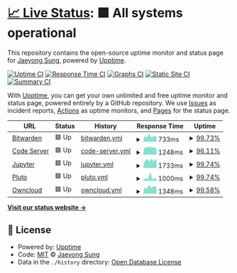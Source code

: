# [📈 Live Status](https://status.buttercrab.net): <!--live status--> **🟩 All systems operational**

This repository contains the open-source uptime monitor and status page for [Jaeyong Sung](https://status.buttercrab.net), powered by [Upptime](https://github.com/upptime/upptime).

[![Uptime CI](https://github.com/buttercrab/status.buttercrab.net/workflows/Uptime%20CI/badge.svg)](https://github.com/upptime/upptime/actions?query=workflow%3A%22Uptime+CI%22)
[![Response Time CI](https://github.com/buttercrab/status.buttercrab.net/workflows/Response%20Time%20CI/badge.svg)](https://github.com/upptime/upptime/actions?query=workflow%3A%22Response+Time+CI%22)
[![Graphs CI](https://github.com/buttercrab/status.buttercrab.net/workflows/Graphs%20CI/badge.svg)](https://github.com/upptime/upptime/actions?query=workflow%3A%22Graphs+CI%22)
[![Static Site CI](https://github.com/buttercrab/status.buttercrab.net/workflows/Static%20Site%20CI/badge.svg)](https://github.com/upptime/upptime/actions?query=workflow%3A%22Static+Site+CI%22)
[![Summary CI](https://github.com/buttercrab/status.buttercrab.net/workflows/Summary%20CI/badge.svg)](https://github.com/upptime/upptime/actions?query=workflow%3A%22Summary+CI%22)

With [Upptime](https://upptime.js.org), you can get your own unlimited and free uptime monitor and status page, powered entirely by a GitHub repository. We use [Issues](https://github.com/buttercrab/status.buttercrab.net/issues) as incident reports, [Actions](https://github.com/buttercrab/status.buttercrab.net/actions) as uptime monitors, and [Pages](https://status.buttercrab.net) for the status page.

<!--start: status pages-->
<!-- This summary is generated by Upptime (https://github.com/upptime/upptime) -->
<!-- Do not edit this manually, your changes will be overwritten -->
<!-- prettier-ignore -->
| URL | Status | History | Response Time | Uptime |
| --- | ------ | ------- | ------------- | ------ |
| <img alt="" src="https://favicons.githubusercontent.com/bitwarden.buttercrab.net" height="13"> [Bitwarden](https://bitwarden.buttercrab.net) | 🟩 Up | [bitwarden.yml](https://github.com/buttercrab/status.buttercrab.net/commits/HEAD/history/bitwarden.yml) | <details><summary><img alt="Response time graph" src="./graphs/bitwarden/response-time-week.png" height="20"> 733ms</summary><br><a href="https://status.buttercrab.net/history/bitwarden"><img alt="Response time 706" src="https://img.shields.io/endpoint?url=https%3A%2F%2Fraw.githubusercontent.com%2Fbuttercrab%2Fstatus.buttercrab.net%2FHEAD%2Fapi%2Fbitwarden%2Fresponse-time.json"></a><br><a href="https://status.buttercrab.net/history/bitwarden"><img alt="24-hour response time 731" src="https://img.shields.io/endpoint?url=https%3A%2F%2Fraw.githubusercontent.com%2Fbuttercrab%2Fstatus.buttercrab.net%2FHEAD%2Fapi%2Fbitwarden%2Fresponse-time-day.json"></a><br><a href="https://status.buttercrab.net/history/bitwarden"><img alt="7-day response time 733" src="https://img.shields.io/endpoint?url=https%3A%2F%2Fraw.githubusercontent.com%2Fbuttercrab%2Fstatus.buttercrab.net%2FHEAD%2Fapi%2Fbitwarden%2Fresponse-time-week.json"></a><br><a href="https://status.buttercrab.net/history/bitwarden"><img alt="30-day response time 718" src="https://img.shields.io/endpoint?url=https%3A%2F%2Fraw.githubusercontent.com%2Fbuttercrab%2Fstatus.buttercrab.net%2FHEAD%2Fapi%2Fbitwarden%2Fresponse-time-month.json"></a><br><a href="https://status.buttercrab.net/history/bitwarden"><img alt="1-year response time 706" src="https://img.shields.io/endpoint?url=https%3A%2F%2Fraw.githubusercontent.com%2Fbuttercrab%2Fstatus.buttercrab.net%2FHEAD%2Fapi%2Fbitwarden%2Fresponse-time-year.json"></a></details> | <details><summary><a href="https://status.buttercrab.net/history/bitwarden">99.73%</a></summary><a href="https://status.buttercrab.net/history/bitwarden"><img alt="All-time uptime 99.94%" src="https://img.shields.io/endpoint?url=https%3A%2F%2Fraw.githubusercontent.com%2Fbuttercrab%2Fstatus.buttercrab.net%2FHEAD%2Fapi%2Fbitwarden%2Fuptime.json"></a><br><a href="https://status.buttercrab.net/history/bitwarden"><img alt="24-hour uptime 100.00%" src="https://img.shields.io/endpoint?url=https%3A%2F%2Fraw.githubusercontent.com%2Fbuttercrab%2Fstatus.buttercrab.net%2FHEAD%2Fapi%2Fbitwarden%2Fuptime-day.json"></a><br><a href="https://status.buttercrab.net/history/bitwarden"><img alt="7-day uptime 99.73%" src="https://img.shields.io/endpoint?url=https%3A%2F%2Fraw.githubusercontent.com%2Fbuttercrab%2Fstatus.buttercrab.net%2FHEAD%2Fapi%2Fbitwarden%2Fuptime-week.json"></a><br><a href="https://status.buttercrab.net/history/bitwarden"><img alt="30-day uptime 99.94%" src="https://img.shields.io/endpoint?url=https%3A%2F%2Fraw.githubusercontent.com%2Fbuttercrab%2Fstatus.buttercrab.net%2FHEAD%2Fapi%2Fbitwarden%2Fuptime-month.json"></a><br><a href="https://status.buttercrab.net/history/bitwarden"><img alt="1-year uptime 99.94%" src="https://img.shields.io/endpoint?url=https%3A%2F%2Fraw.githubusercontent.com%2Fbuttercrab%2Fstatus.buttercrab.net%2FHEAD%2Fapi%2Fbitwarden%2Fuptime-year.json"></a></details>
| <img alt="" src="https://favicons.githubusercontent.com/code-server.buttercrab.net" height="13"> [Code Server](https://code-server.buttercrab.net) | 🟩 Up | [code-server.yml](https://github.com/buttercrab/status.buttercrab.net/commits/HEAD/history/code-server.yml) | <details><summary><img alt="Response time graph" src="./graphs/code-server/response-time-week.png" height="20"> 1248ms</summary><br><a href="https://status.buttercrab.net/history/code-server"><img alt="Response time 1245" src="https://img.shields.io/endpoint?url=https%3A%2F%2Fraw.githubusercontent.com%2Fbuttercrab%2Fstatus.buttercrab.net%2FHEAD%2Fapi%2Fcode-server%2Fresponse-time.json"></a><br><a href="https://status.buttercrab.net/history/code-server"><img alt="24-hour response time 908" src="https://img.shields.io/endpoint?url=https%3A%2F%2Fraw.githubusercontent.com%2Fbuttercrab%2Fstatus.buttercrab.net%2FHEAD%2Fapi%2Fcode-server%2Fresponse-time-day.json"></a><br><a href="https://status.buttercrab.net/history/code-server"><img alt="7-day response time 1248" src="https://img.shields.io/endpoint?url=https%3A%2F%2Fraw.githubusercontent.com%2Fbuttercrab%2Fstatus.buttercrab.net%2FHEAD%2Fapi%2Fcode-server%2Fresponse-time-week.json"></a><br><a href="https://status.buttercrab.net/history/code-server"><img alt="30-day response time 1254" src="https://img.shields.io/endpoint?url=https%3A%2F%2Fraw.githubusercontent.com%2Fbuttercrab%2Fstatus.buttercrab.net%2FHEAD%2Fapi%2Fcode-server%2Fresponse-time-month.json"></a><br><a href="https://status.buttercrab.net/history/code-server"><img alt="1-year response time 1245" src="https://img.shields.io/endpoint?url=https%3A%2F%2Fraw.githubusercontent.com%2Fbuttercrab%2Fstatus.buttercrab.net%2FHEAD%2Fapi%2Fcode-server%2Fresponse-time-year.json"></a></details> | <details><summary><a href="https://status.buttercrab.net/history/code-server">96.11%</a></summary><a href="https://status.buttercrab.net/history/code-server"><img alt="All-time uptime 99.19%" src="https://img.shields.io/endpoint?url=https%3A%2F%2Fraw.githubusercontent.com%2Fbuttercrab%2Fstatus.buttercrab.net%2FHEAD%2Fapi%2Fcode-server%2Fuptime.json"></a><br><a href="https://status.buttercrab.net/history/code-server"><img alt="24-hour uptime 100.00%" src="https://img.shields.io/endpoint?url=https%3A%2F%2Fraw.githubusercontent.com%2Fbuttercrab%2Fstatus.buttercrab.net%2FHEAD%2Fapi%2Fcode-server%2Fuptime-day.json"></a><br><a href="https://status.buttercrab.net/history/code-server"><img alt="7-day uptime 96.11%" src="https://img.shields.io/endpoint?url=https%3A%2F%2Fraw.githubusercontent.com%2Fbuttercrab%2Fstatus.buttercrab.net%2FHEAD%2Fapi%2Fcode-server%2Fuptime-week.json"></a><br><a href="https://status.buttercrab.net/history/code-server"><img alt="30-day uptime 99.11%" src="https://img.shields.io/endpoint?url=https%3A%2F%2Fraw.githubusercontent.com%2Fbuttercrab%2Fstatus.buttercrab.net%2FHEAD%2Fapi%2Fcode-server%2Fuptime-month.json"></a><br><a href="https://status.buttercrab.net/history/code-server"><img alt="1-year uptime 99.19%" src="https://img.shields.io/endpoint?url=https%3A%2F%2Fraw.githubusercontent.com%2Fbuttercrab%2Fstatus.buttercrab.net%2FHEAD%2Fapi%2Fcode-server%2Fuptime-year.json"></a></details>
| <img alt="" src="https://favicons.githubusercontent.com/jupyter.buttercrab.net" height="13"> [Jupyter](https://jupyter.buttercrab.net) | 🟩 Up | [jupyter.yml](https://github.com/buttercrab/status.buttercrab.net/commits/HEAD/history/jupyter.yml) | <details><summary><img alt="Response time graph" src="./graphs/jupyter/response-time-week.png" height="20"> 1733ms</summary><br><a href="https://status.buttercrab.net/history/jupyter"><img alt="Response time 1729" src="https://img.shields.io/endpoint?url=https%3A%2F%2Fraw.githubusercontent.com%2Fbuttercrab%2Fstatus.buttercrab.net%2FHEAD%2Fapi%2Fjupyter%2Fresponse-time.json"></a><br><a href="https://status.buttercrab.net/history/jupyter"><img alt="24-hour response time 1897" src="https://img.shields.io/endpoint?url=https%3A%2F%2Fraw.githubusercontent.com%2Fbuttercrab%2Fstatus.buttercrab.net%2FHEAD%2Fapi%2Fjupyter%2Fresponse-time-day.json"></a><br><a href="https://status.buttercrab.net/history/jupyter"><img alt="7-day response time 1733" src="https://img.shields.io/endpoint?url=https%3A%2F%2Fraw.githubusercontent.com%2Fbuttercrab%2Fstatus.buttercrab.net%2FHEAD%2Fapi%2Fjupyter%2Fresponse-time-week.json"></a><br><a href="https://status.buttercrab.net/history/jupyter"><img alt="30-day response time 1729" src="https://img.shields.io/endpoint?url=https%3A%2F%2Fraw.githubusercontent.com%2Fbuttercrab%2Fstatus.buttercrab.net%2FHEAD%2Fapi%2Fjupyter%2Fresponse-time-month.json"></a><br><a href="https://status.buttercrab.net/history/jupyter"><img alt="1-year response time 1729" src="https://img.shields.io/endpoint?url=https%3A%2F%2Fraw.githubusercontent.com%2Fbuttercrab%2Fstatus.buttercrab.net%2FHEAD%2Fapi%2Fjupyter%2Fresponse-time-year.json"></a></details> | <details><summary><a href="https://status.buttercrab.net/history/jupyter">99.74%</a></summary><a href="https://status.buttercrab.net/history/jupyter"><img alt="All-time uptime 99.85%" src="https://img.shields.io/endpoint?url=https%3A%2F%2Fraw.githubusercontent.com%2Fbuttercrab%2Fstatus.buttercrab.net%2FHEAD%2Fapi%2Fjupyter%2Fuptime.json"></a><br><a href="https://status.buttercrab.net/history/jupyter"><img alt="24-hour uptime 100.00%" src="https://img.shields.io/endpoint?url=https%3A%2F%2Fraw.githubusercontent.com%2Fbuttercrab%2Fstatus.buttercrab.net%2FHEAD%2Fapi%2Fjupyter%2Fuptime-day.json"></a><br><a href="https://status.buttercrab.net/history/jupyter"><img alt="7-day uptime 99.74%" src="https://img.shields.io/endpoint?url=https%3A%2F%2Fraw.githubusercontent.com%2Fbuttercrab%2Fstatus.buttercrab.net%2FHEAD%2Fapi%2Fjupyter%2Fuptime-week.json"></a><br><a href="https://status.buttercrab.net/history/jupyter"><img alt="30-day uptime 99.85%" src="https://img.shields.io/endpoint?url=https%3A%2F%2Fraw.githubusercontent.com%2Fbuttercrab%2Fstatus.buttercrab.net%2FHEAD%2Fapi%2Fjupyter%2Fuptime-month.json"></a><br><a href="https://status.buttercrab.net/history/jupyter"><img alt="1-year uptime 99.85%" src="https://img.shields.io/endpoint?url=https%3A%2F%2Fraw.githubusercontent.com%2Fbuttercrab%2Fstatus.buttercrab.net%2FHEAD%2Fapi%2Fjupyter%2Fuptime-year.json"></a></details>
| <img alt="" src="https://favicons.githubusercontent.com/pluto.buttercrab.net" height="13"> [Pluto](https://pluto.buttercrab.net) | 🟩 Up | [pluto.yml](https://github.com/buttercrab/status.buttercrab.net/commits/HEAD/history/pluto.yml) | <details><summary><img alt="Response time graph" src="./graphs/pluto/response-time-week.png" height="20"> 1000ms</summary><br><a href="https://status.buttercrab.net/history/pluto"><img alt="Response time 853" src="https://img.shields.io/endpoint?url=https%3A%2F%2Fraw.githubusercontent.com%2Fbuttercrab%2Fstatus.buttercrab.net%2FHEAD%2Fapi%2Fpluto%2Fresponse-time.json"></a><br><a href="https://status.buttercrab.net/history/pluto"><img alt="24-hour response time 728" src="https://img.shields.io/endpoint?url=https%3A%2F%2Fraw.githubusercontent.com%2Fbuttercrab%2Fstatus.buttercrab.net%2FHEAD%2Fapi%2Fpluto%2Fresponse-time-day.json"></a><br><a href="https://status.buttercrab.net/history/pluto"><img alt="7-day response time 1000" src="https://img.shields.io/endpoint?url=https%3A%2F%2Fraw.githubusercontent.com%2Fbuttercrab%2Fstatus.buttercrab.net%2FHEAD%2Fapi%2Fpluto%2Fresponse-time-week.json"></a><br><a href="https://status.buttercrab.net/history/pluto"><img alt="30-day response time 853" src="https://img.shields.io/endpoint?url=https%3A%2F%2Fraw.githubusercontent.com%2Fbuttercrab%2Fstatus.buttercrab.net%2FHEAD%2Fapi%2Fpluto%2Fresponse-time-month.json"></a><br><a href="https://status.buttercrab.net/history/pluto"><img alt="1-year response time 853" src="https://img.shields.io/endpoint?url=https%3A%2F%2Fraw.githubusercontent.com%2Fbuttercrab%2Fstatus.buttercrab.net%2FHEAD%2Fapi%2Fpluto%2Fresponse-time-year.json"></a></details> | <details><summary><a href="https://status.buttercrab.net/history/pluto">99.74%</a></summary><a href="https://status.buttercrab.net/history/pluto"><img alt="All-time uptime 99.85%" src="https://img.shields.io/endpoint?url=https%3A%2F%2Fraw.githubusercontent.com%2Fbuttercrab%2Fstatus.buttercrab.net%2FHEAD%2Fapi%2Fpluto%2Fuptime.json"></a><br><a href="https://status.buttercrab.net/history/pluto"><img alt="24-hour uptime 100.00%" src="https://img.shields.io/endpoint?url=https%3A%2F%2Fraw.githubusercontent.com%2Fbuttercrab%2Fstatus.buttercrab.net%2FHEAD%2Fapi%2Fpluto%2Fuptime-day.json"></a><br><a href="https://status.buttercrab.net/history/pluto"><img alt="7-day uptime 99.74%" src="https://img.shields.io/endpoint?url=https%3A%2F%2Fraw.githubusercontent.com%2Fbuttercrab%2Fstatus.buttercrab.net%2FHEAD%2Fapi%2Fpluto%2Fuptime-week.json"></a><br><a href="https://status.buttercrab.net/history/pluto"><img alt="30-day uptime 99.85%" src="https://img.shields.io/endpoint?url=https%3A%2F%2Fraw.githubusercontent.com%2Fbuttercrab%2Fstatus.buttercrab.net%2FHEAD%2Fapi%2Fpluto%2Fuptime-month.json"></a><br><a href="https://status.buttercrab.net/history/pluto"><img alt="1-year uptime 99.85%" src="https://img.shields.io/endpoint?url=https%3A%2F%2Fraw.githubusercontent.com%2Fbuttercrab%2Fstatus.buttercrab.net%2FHEAD%2Fapi%2Fpluto%2Fuptime-year.json"></a></details>
| <img alt="" src="https://favicons.githubusercontent.com/owncloud.buttercrab.net" height="13"> [Owncloud](https://owncloud.buttercrab.net) | 🟩 Up | [owncloud.yml](https://github.com/buttercrab/status.buttercrab.net/commits/HEAD/history/owncloud.yml) | <details><summary><img alt="Response time graph" src="./graphs/owncloud/response-time-week.png" height="20"> 1348ms</summary><br><a href="https://status.buttercrab.net/history/owncloud"><img alt="Response time 1410" src="https://img.shields.io/endpoint?url=https%3A%2F%2Fraw.githubusercontent.com%2Fbuttercrab%2Fstatus.buttercrab.net%2FHEAD%2Fapi%2Fowncloud%2Fresponse-time.json"></a><br><a href="https://status.buttercrab.net/history/owncloud"><img alt="24-hour response time 1456" src="https://img.shields.io/endpoint?url=https%3A%2F%2Fraw.githubusercontent.com%2Fbuttercrab%2Fstatus.buttercrab.net%2FHEAD%2Fapi%2Fowncloud%2Fresponse-time-day.json"></a><br><a href="https://status.buttercrab.net/history/owncloud"><img alt="7-day response time 1348" src="https://img.shields.io/endpoint?url=https%3A%2F%2Fraw.githubusercontent.com%2Fbuttercrab%2Fstatus.buttercrab.net%2FHEAD%2Fapi%2Fowncloud%2Fresponse-time-week.json"></a><br><a href="https://status.buttercrab.net/history/owncloud"><img alt="30-day response time 1438" src="https://img.shields.io/endpoint?url=https%3A%2F%2Fraw.githubusercontent.com%2Fbuttercrab%2Fstatus.buttercrab.net%2FHEAD%2Fapi%2Fowncloud%2Fresponse-time-month.json"></a><br><a href="https://status.buttercrab.net/history/owncloud"><img alt="1-year response time 1410" src="https://img.shields.io/endpoint?url=https%3A%2F%2Fraw.githubusercontent.com%2Fbuttercrab%2Fstatus.buttercrab.net%2FHEAD%2Fapi%2Fowncloud%2Fresponse-time-year.json"></a></details> | <details><summary><a href="https://status.buttercrab.net/history/owncloud">99.58%</a></summary><a href="https://status.buttercrab.net/history/owncloud"><img alt="All-time uptime 99.91%" src="https://img.shields.io/endpoint?url=https%3A%2F%2Fraw.githubusercontent.com%2Fbuttercrab%2Fstatus.buttercrab.net%2FHEAD%2Fapi%2Fowncloud%2Fuptime.json"></a><br><a href="https://status.buttercrab.net/history/owncloud"><img alt="24-hour uptime 100.00%" src="https://img.shields.io/endpoint?url=https%3A%2F%2Fraw.githubusercontent.com%2Fbuttercrab%2Fstatus.buttercrab.net%2FHEAD%2Fapi%2Fowncloud%2Fuptime-day.json"></a><br><a href="https://status.buttercrab.net/history/owncloud"><img alt="7-day uptime 99.58%" src="https://img.shields.io/endpoint?url=https%3A%2F%2Fraw.githubusercontent.com%2Fbuttercrab%2Fstatus.buttercrab.net%2FHEAD%2Fapi%2Fowncloud%2Fuptime-week.json"></a><br><a href="https://status.buttercrab.net/history/owncloud"><img alt="30-day uptime 99.90%" src="https://img.shields.io/endpoint?url=https%3A%2F%2Fraw.githubusercontent.com%2Fbuttercrab%2Fstatus.buttercrab.net%2FHEAD%2Fapi%2Fowncloud%2Fuptime-month.json"></a><br><a href="https://status.buttercrab.net/history/owncloud"><img alt="1-year uptime 99.91%" src="https://img.shields.io/endpoint?url=https%3A%2F%2Fraw.githubusercontent.com%2Fbuttercrab%2Fstatus.buttercrab.net%2FHEAD%2Fapi%2Fowncloud%2Fuptime-year.json"></a></details>

<!--end: status pages-->

[**Visit our status website →**](https://status.buttercrab.net)

## 📄 License

- Powered by: [Upptime](https://github.com/upptime/upptime)
- Code: [MIT](./LICENSE) © [Jaeyong Sung](https://status.buttercrab.net)
- Data in the `./history` directory: [Open Database License](https://opendatacommons.org/licenses/odbl/1-0/)

